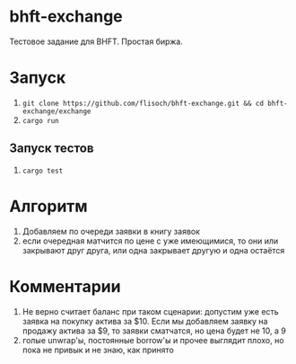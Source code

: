# bhft-exchange
Тестовое задание для BHFT. Простая биржа.

# Запуск
1. `git clone https://github.com/flisoch/bhft-exchange.git && cd bhft-exchange/exchange`
2. `cargo run`

## Запуск тестов
1. `cargo test`

# Алгоритм
1. Добавляем по очереди заявки в книгу заявок
2. если очередная матчится по цене с уже имеющимися, то они или закрывают друг друга, или одна закрывает другую и одна остаётся

# Комментарии
1. Не верно считает баланс при таком сценарии: допустим уже есть заявка на покупку актива за $10. Если мы добавляем заявку на продажу актива за $9, то 
заявки сматчатся, но цена будет не 10, а 9
2. голые unwrap'ы, постоянные borrow'ы и прочее выглядит плохо, но пока не привык и не знаю, как принято
